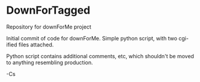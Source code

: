 DownForTagged
=============

Repository for downForMe project

Initial commit of code for downForMe.  Simple python script, with two cgi-ified files attached.  

Python script contains additional comments, etc, which shouldn't be moved to anything resembling production.

-Cs


